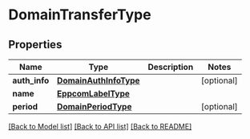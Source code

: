 # DomainTransferType

## Properties
Name | Type | Description | Notes
------------ | ------------- | ------------- | -------------
**auth_info** | [**DomainAuthInfoType**](DomainAuthInfoType.md) |  | [optional] 
**name** | [**EppcomLabelType**](EppcomLabelType.md) |  | 
**period** | [**DomainPeriodType**](DomainPeriodType.md) |  | [optional] 

[[Back to Model list]](../README.md#documentation-for-models) [[Back to API list]](../README.md#documentation-for-api-endpoints) [[Back to README]](../README.md)

